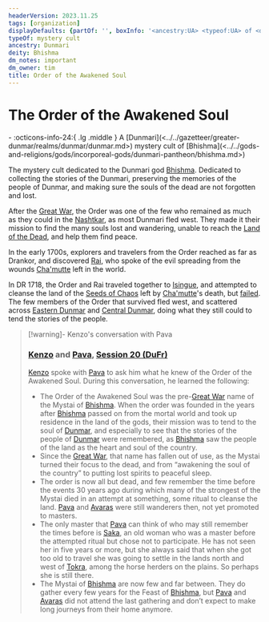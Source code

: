 ```yaml
---
headerVersion: 2023.11.25
tags: [organization]
displayDefaults: {partOf: '', boxInfo: '<ancestry:UA> <typeof:UA> of <deity:UA>'}
typeOf: mystery cult
ancestry: Dunmari
deity: Bhishma
dm_notes: important
dm_owner: tim
title: Order of the Awakened Soul
---
```

# The Order of the Awakened Soul
<div class="grid cards ext-narrow-margin ext-one-column" markdown>
-
   :octicons-info-24:{ .lg .middle } A [Dunmari](<../../gazetteer/greater-dunmar/realms/dunmar/dunmar.md>) mystery cult of [Bhishma](<../../gods-and-religions/gods/incorporeal-gods/dunmari-pantheon/bhishma.md>)  
</div>


The mystery cult dedicated to the Dunmari god [Bhishma](<../../gods-and-religions/gods/incorporeal-gods/dunmari-pantheon/bhishma.md>). Dedicated to collecting the stories of the Dunmari, preserving the memories of the people of Dunmar, and making sure the  souls of the dead are not forgotten and lost. 


After the [Great War](<../../events/1500s/great-war.md>), the Order was one of the few who remained as much as they could in the [Nashtkar](<../../gazetteer/greater-dunmar/dunmari-basin/nashtkar.md>), as most Dunmari fled west. They made it their mission to find the many souls lost and wandering, unable to reach the [Land of the Dead](<../../cosmology/land-of-the-dead.md>), and help them find peace.

In the early 1700s, explorers and travelers from the Order reached as far as Drankor, and discovered [Rai](<../../people/pcs/great-war/rai.md>), who spoke of the evil spreading from the wounds [Cha'mutte](<../../people/extraplanar-powers/cha-mutte.md>) left in the world. 

In DR 1718, the Order and Rai traveled together to [Isingue](<../../gazetteer/upper-istaros/isingue.md>), and attempted to cleanse the land of the [Seeds of Chaos](<../../cosmology/planar-concepts/seeds-of-chaos.md>) left by [Cha'mutte](<../../people/extraplanar-powers/cha-mutte.md>)'s death, but [failed](<../../events/1700s/1718/awakened-soul-disaster.md>). The few members of the Order that survived fled west, and scattered across [Eastern Dunmar](<../../gazetteer/greater-dunmar/realms/dunmar/eastern-dunmar/eastern-dunmar.md>) and [Central Dunmar](<../../gazetteer/greater-dunmar/realms/dunmar/central-dunmar/central-dunmar.md>), doing what they still could to tend the stories of the people. 

> [!warning]- Kenzo's conversation with Pava 
> 
> ### [Kenzo](<../../people/pcs/dunmar-fellowship/kenzo.md>) and [Pava](<../../people/dunmari/pava.md>), [Session 20 (DuFr)](<../../campaigns/dunmari-frontier/session-notes/session-20-dufr.md>)
> 
> [Kenzo](<../../people/pcs/dunmar-fellowship/kenzo.md>) spoke with [Pava](<../../people/dunmari/pava.md>) to ask him what he knew of the Order of the Awakened Soul. During this conversation, he learned the following:
> 
> - The Order of the Awakened Soul was the pre-[Great War](<../../events/1500s/great-war.md>) name of the Mystai of [Bhishma](<../../gods-and-religions/gods/incorporeal-gods/dunmari-pantheon/bhishma.md>). When the order was founded in the years after [Bhishma](<../../gods-and-religions/gods/incorporeal-gods/dunmari-pantheon/bhishma.md>) passed on from the mortal world and took up residence in the land of the gods, their mission was to tend to the soul of [Dunmar](<../../gazetteer/greater-dunmar/realms/dunmar/dunmar.md>), and especially to see that the stories of the people of [Dunmar](<../../gazetteer/greater-dunmar/realms/dunmar/dunmar.md>) were remembered, as [Bhishma](<../../gods-and-religions/gods/incorporeal-gods/dunmari-pantheon/bhishma.md>) saw the people of the land as the heart and soul of the country. 
> - Since the [Great War](<../../events/1500s/great-war.md>), that name has fallen out of use, as the Mystai turned their focus to the dead, and from “awakening the soul of the country” to putting lost spirits to peaceful sleep.
> - The order is now all but dead, and few remember the time before the events 30 years ago during which many of the strongest of the Mystai died in an attempt at something, some ritual to cleanse the land. [Pava](<../../people/dunmari/pava.md>) and [Avaras](<../../people/dunmari/avaras.md>) were still wanderers then, not yet promoted to masters.
> - The only master that [Pava](<../../people/dunmari/pava.md>) can think of who may still remember the times before is [Saka](<../../people/dunmari/saka.md>), an old woman who was a master before the attempted ritual but chose not to participate. He has not seen her in five years or more, but she always said that when she got too old to travel she was going to settle in the lands north and west of [Tokra](<../../gazetteer/greater-dunmar/realms/dunmar/central-dunmar/tokra/tokra.md>), among the horse herders on the plains. So perhaps she is still there.
> - The Mystai of [Bhishma](<../../gods-and-religions/gods/incorporeal-gods/dunmari-pantheon/bhishma.md>) are now few and far between. They do gather every few years for the Feast of [Bhishma](<../../gods-and-religions/gods/incorporeal-gods/dunmari-pantheon/bhishma.md>), but [Pava](<../../people/dunmari/pava.md>) and [Avaras](<../../people/dunmari/avaras.md>) did not attend the last gathering and don’t expect to make long journeys from their home anymore.







